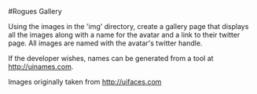 #Rogues Gallery

Using the images in the 'img' directory, create a gallery page that displays all the images along with a name for the avatar and a link to their twitter page.  All images are named with the avatar's twitter handle.

If the developer wishes, names can be generated from a tool at http://uinames.com.

Images originally taken from http://uifaces.com